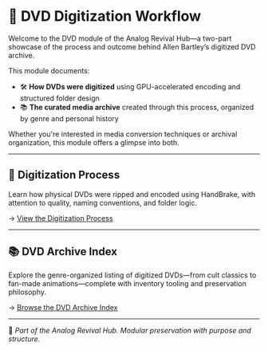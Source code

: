 # 📀 DVD Digitization Workflow

Welcome to the DVD module of the Analog Revival Hub—a two-part showcase of the process and outcome behind Allen Bartley’s digitized DVD archive.

This module documents:
- 🛠️ **How DVDs were digitized** using GPU-accelerated encoding and structured folder design
- 📚 **The curated media archive** created through this process, organized by genre and personal history

Whether you're interested in media conversion techniques or archival organization, this module offers a glimpse into both.

---

## 🔧 Digitization Process

Learn how physical DVDs were ripped and encoded using HandBrake, with attention to quality, naming conventions, and folder logic.

→ [View the Digitization Process](digitization-process.md)

---

## 📚 DVD Archive Index

Explore the genre-organized listing of digitized DVDs—from cult classics to fan-made animations—complete with inventory tooling and preservation philosophy.

→ [Browse the DVD Archive Index](archive-index.md)

---

🧠 *Part of the Analog Revival Hub. Modular preservation with purpose and structure.*
